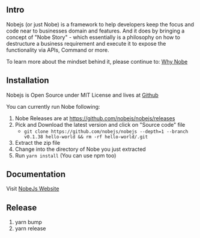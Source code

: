 ## Intro

Nobejs (or just Nobe) is a framework to help developers keep the focus and code near to businesses domain and features. And it does by bringing a concept of "Nobe Story" - which essentially is a philosophy on how to destructure a business requirement and execute it to expose the functionality via APIs, Command or more.

To learn more about the mindset behind it, please continue to: [Why Nobe](/why-nobe)

## Installation

Nobejs is Open Source under MIT License and lives at [Github](https://github.com/nobejs/nobejs)

You can currently run Nobe following:

1. Nobe Releases are at https://github.com/nobejs/nobejs/releases
2. Pick and Download the latest version and click on "Source code" file
   - `git clone https://github.com/nobejs/nobejs --depth=1 --branch v0.1.38 hello-world && rm -rf hello-world/.git`
3. Extract the zip file
4. Change into the directory of Nobe you just extracted
5. Run `yarn install` (You can use npm too)

## Documentation

Visit [NobeJs Website](https://nobejs.org)

## Release

1. yarn bump
2. yarn release
